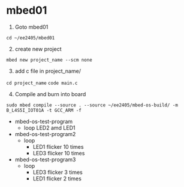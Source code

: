# mbed01

1. Goto mbed01

`cd ~/ee2405/mbed01`

2. create new project

`mbed new project_name --scm none`

3. add c file in project_name/

`cd project_name`
`code main.c`

4. Compile and burn into board 
 
`sudo mbed compile --source . --source ~/ee2405/mbed-os-build/ -m B_L4S5I_IOT01A -t GCC_ARM -f`


- mbed-os-test-program
    - loop LED2 amd LED1
- mbed-os-test-program2
    - loop
        - LED1 flicker 10 times
        - LED3 flicker 10 times
- mbed-os-test-program3
    - loop 
        - LED3 flicker 3 times
        - LED1 flicker 2 times
